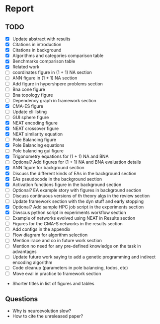 # Report

## TODO

* [X] Update abstract with results
* [X] Citations in introduction
* [X] Citations in background
* [X] Algorithms and categories comparison table
* [X] Benchmarks comparison table
* [X] Related work
* [ ] coordinates figure in (1 + 1) NA section
* [ ] ANN figure in (1 + 1) NA section
* [ ] Add figure in hypershpere problems section
* [ ] Bna cone figure
* [ ] Bna topology figure
* [ ] Dependency graph in framework section
* [X] CMA-ES figure
* [ ] Update cli listing
* [ ] GUI sphere figure
* [X] NEAT encoding figure
* [X] NEAT crossover figure
* [X] NEAT similarity equation
* [ ] Pole Balancing figure
* [X] Pole Balancing equations
* [ ] Pole balancing gui figure
* [X] Trigonometry equations for (1 + 1) NA and BNA
* [ ] Optional? Add figures for (1 + 1) NA and BNA evaluation details
* [X] ANN figure for background section
* [X] Discuss the different kinds of EAs in the background section
* [X] EAs pseudocode in the background section
* [X] Activation functions figure in the background section
* [ ] Optional? EA example story with figures in background section
* [ ] Discuss continuous versions of th theory algs in the review section
* [ ] Update framework section with the dyn stuff and early stopping
* [X] Optional? Add sample HPC job script in the experiments section
* [X] Diwscus python script in experiments workflow section
* [ ] Example of networks evolved using NEAT in Results section
* [ ] Figures for the CMA-S networks in the results section
* [ ] Add configs in the appendix
* [ ] Flow diagram for algorithm selection
* [ ] Mention irace and co in future work section
* [ ] Mention no need for any pre-defined knowledge on the task in advantages
* [ ] Update future work saying to add a genetic programming and indirect encoding algorithm
* [ ] Code cleanup (parameters in pole balancing, todos, etc)
* [ ] Move eval in practice to framework section
* Shorter titles in list of figures and tables

## Questions

* Why is neuroevolution slow?
* How to cite the unreleased paper?
